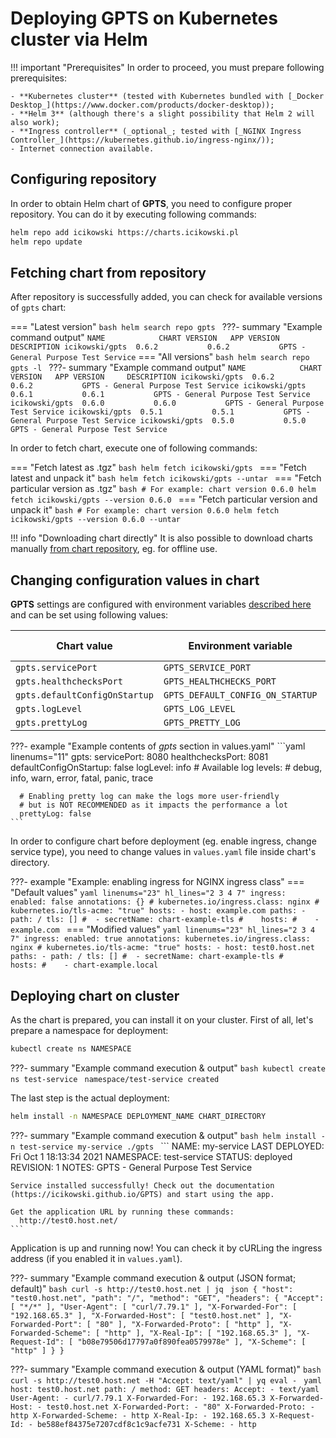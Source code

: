 # Deploying **GPTS** on Kubernetes cluster via Helm

!!! important "Prerequisites"
    In order to proceed, you must prepare following prerequisites:

    - **Kubernetes cluster** (tested with Kubernetes bundled with [_Docker Desktop_](https://www.docker.com/products/docker-desktop));
    - **Helm 3** (although there's a slight possibility that Helm 2 will also work);
    - **Ingress controller** (_optional_; tested with [_NGINX Ingress Controller_](https://kubernetes.github.io/ingress-nginx/));
    - Internet connection available.

## Configuring repository

In order to obtain Helm chart of **GPTS**, you need to configure proper repository. You can do it by executing following commands:

```bash
helm repo add icikowski https://charts.icikowski.pl
helm repo update
```

## Fetching chart from repository

After repository is successfully added, you can check for available versions of `gpts` chart:

=== "Latest version"
    ```bash
    helm search repo gpts
    ```
    ???- summary "Example command output"
        ```
        NAME            CHART VERSION   APP VERSION     DESCRIPTION
        icikowski/gpts  0.6.2           0.6.2           GPTS - General Purpose Test Service
        ```
=== "All versions"
    ```bash
    helm search repo gpts -l
    ```
    ???- summary "Example command output"
        ```
        NAME            CHART VERSION   APP VERSION     DESCRIPTION
        icikowski/gpts  0.6.2           0.6.2           GPTS - General Purpose Test Service
        icikowski/gpts  0.6.1           0.6.1           GPTS - General Purpose Test Service
        icikowski/gpts  0.6.0           0.6.0           GPTS - General Purpose Test Service
        icikowski/gpts  0.5.1           0.5.1           GPTS - General Purpose Test Service
        icikowski/gpts  0.5.0           0.5.0           GPTS - General Purpose Test Service
        ```

In order to fetch chart, execute one of following commands:

=== "Fetch latest as .tgz"
    ```bash
    helm fetch icikowski/gpts
    ```
=== "Fetch latest and unpack it"
    ```bash
    helm fetch icikowski/gpts --untar
    ```
=== "Fetch particular version as .tgz"
    ```bash
    # For example: chart version 0.6.0
    helm fetch icikowski/gpts --version 0.6.0
    ```
=== "Fetch particular version and unpack it"
    ```bash
    # For example: chart version 0.6.0
    helm fetch icikowski/gpts --version 0.6.0 --untar
    ```

!!! info "Downloading chart directly"
    It is also possible to download charts manually [from chart repository](https://charts.icikowski.pl), eg. for offline use.

## Changing configuration values in chart

**GPTS** settings are configured with environment variables [described here](../usage/envvars.md) and can be set using following values:

| Chart value | Environment variable | Default value |
|-|-|-|
| `gpts.servicePort` | `GPTS_SERVICE_PORT` | `8080` |
| `gpts.healthchecksPort` | `GPTS_HEALTHCHECKS_PORT` | `8081` |
| `gpts.defaultConfigOnStartup` | `GPTS_DEFAULT_CONFIG_ON_STARTUP` | `false` |
| `gpts.logLevel` | `GPTS_LOG_LEVEL` | `info` |
| `gpts.prettyLog` | `GPTS_PRETTY_LOG` | `false` |

???- example "Example contents of _gpts_ section in values.yaml"
    ```yaml linenums="11"
    gpts:
      servicePort: 8080
      healthchecksPort: 8081
      defaultConfigOnStartup: false
      logLevel: info
      # Available log levels: 
      # debug, info, warn, error, fatal, panic, trace

      # Enabling pretty log can make the logs more user-friendly
      # but is NOT RECOMMENDED as it impacts the performance a lot
      prettyLog: false
    ```

In order to configure chart before deployment (eg. enable ingress, change service type), you need to change values in `values.yaml` file inside chart's directory.

???- example "Example: enabling ingress for NGINX ingress class"
    === "Default values"
        ```yaml linenums="23" hl_lines="2 3 4 7"
        ingress:
          enabled: false
          annotations: {}
            # kubernetes.io/ingress.class: nginx
            # kubernetes.io/tls-acme: "true"
          hosts:
          - host: example.com
            paths:
            - path: /
          tls: []
          #  - secretName: chart-example-tls
          #    hosts:
          #    - example.com
        ```
    === "Modified values"
        ```yaml linenums="23" hl_lines="2 3 4 7"
        ingress:
          enabled: true
          annotations:
            kubernetes.io/ingress.class: nginx
            # kubernetes.io/tls-acme: "true"
          hosts:
          - host: test0.host.net
            paths:
            - path: /
          tls: []
          #  - secretName: chart-example-tls
          #    hosts:
          #    - chart-example.local
        ```

## Deploying chart on cluster

As the chart is prepared, you can install it on your cluster. First of all, let's prepare a namespace for deployment:

```bash
kubectl create ns NAMESPACE
```

???- summary "Example command execution & output"
    ```bash
    kubectl create ns test-service
    ```
    ```
    namespace/test-service created
    ```

The last step is the actual deployment:

```bash
helm install -n NAMESPACE DEPLOYMENT_NAME CHART_DIRECTORY
```

???- summary "Example command execution & output"
    ```bash
    helm install -n test-service my-service ./gpts
    ```
    ```
    NAME: my-service
    LAST DEPLOYED: Fri Oct  1 18:13:34 2021
    NAMESPACE: test-service
    STATUS: deployed
    REVISION: 1
    NOTES:
    GPTS - General Purpose Test Service

    Service installed successfully! Check out the documentation (https://icikowski.github.io/GPTS) and start using the app.

    Get the application URL by running these commands:
      http://test0.host.net/
    ```

Application is up and running now! You can check it by cURLing the ingress address (if you enabled it in `values.yaml`).

???- summary "Example command execution & output (JSON format; default)"
    ```bash
    curl -s http://test0.host.net | jq
    ```
    ```json
    {
        "host": "test0.host.net",
        "path": "/",
        "method": "GET",
        "headers": {
            "Accept": [
                "*/*"
            ],
            "User-Agent": [
                "curl/7.79.1"
            ],
            "X-Forwarded-For": [
                "192.168.65.3"
            ],
            "X-Forwarded-Host": [
                "test0.host.net"
            ],
            "X-Forwarded-Port": [
                "80"
            ],
            "X-Forwarded-Proto": [
                "http"
            ],
            "X-Forwarded-Scheme": [
                "http"
            ],
            "X-Real-Ip": [
                "192.168.65.3"
            ],
            "X-Request-Id": [
                "b08e79506d17797a0f890fea0579978e"
            ],
            "X-Scheme": [
                "http"
            ]
        }
    }
    ```

???- summary "Example command execution & output (YAML format)"
    ```bash
    curl -s http://test0.host.net -H "Accept: text/yaml" | yq eval -
    ```
    ```yaml
    host: test0.host.net
    path: /
    method: GET
    headers:
      Accept:
        - text/yaml
      User-Agent:
        - curl/7.79.1
      X-Forwarded-For:
        - 192.168.65.3
      X-Forwarded-Host:
        - test0.host.net
      X-Forwarded-Port:
        - "80"
      X-Forwarded-Proto:
        - http
      X-Forwarded-Scheme:
        - http
      X-Real-Ip:
        - 192.168.65.3
      X-Request-Id:
        - be588ef84375e7207cdf8c1c9acfe731
      X-Scheme:
        - http
    ```
